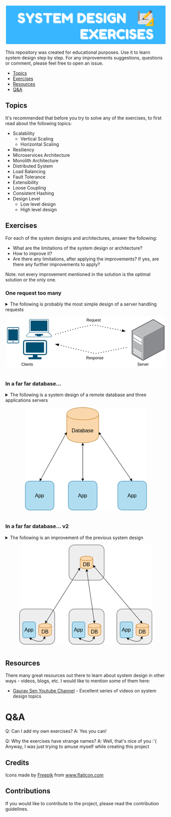 <p align="center">
<img src="images/system_design_exercises.png"/>
</p>

This repository was created for educational purposes. Use it to learn system design step by step.
For any improvements suggestions, questions or comment, please feel free to open an issue.

* [Topics](#Topics)
* [Exercises](#Exercises)
* [Resources](#Resources)
* [Q&A](#Q&amp;A)

## Topics

It's recommended that before you try to solve any of the exercises, to first read about the following topics:

* Scalability 
    * Vertical Scaling
    * Horizontal Scaling
* Resiliency
* Microservices Architecture
* Monolith Architecture
* Distributed System
* Load Balancing
* Fault Tolerance
* Extensibility
* Loose Coupling
* Consistent Hashing
* Design Level
    * Low level design
    * High level design

## Exercises

For each of the system designs and architectures, answer the following:

* What are the limitations of the system design or architecture?
* How to improve it?
* Are there any limitations, after applying the improvements? If yes, are there any further improvements to apply?

Note: not every improvement mentioned in the solution is the optimal solution or the only one.

### One request too many

<details>
<summary>The following is probably the most simple design of a server handling requests
<p align="center">
<img src="images/design/one_request_too_many_1.png"/>
</p>
</summary><br><b>

* Limitiations:
  * Load - at some point it's possible the server will not be able to handle more requests and it will fail or cause delays
  * Single point of failure - if the server goes down, nothing will be able to handle the requests

* How to improve:<br>
  <p align="center">
  <img src="images/design/one_request_too_many_2.png"/>
  </p>

* Further limitations:
    * Load was handled as well as the server being a single point of failure but now the load balancer is a single point of failure

</b></details>

### In a far far database...

<details>
<summary>The following is a system design of a remote database and three applications servers
<p align="center">
<img src="images/design/remote_database_1.png"/>
</p>
</summary><br><b>

* Limitations:
  * Latency. Every query made to the remote database will hit latency, even if small.
  * In case the remote database crashes, the app will stop working

* How to improve:<br>
  <p align="center">
  <img src="images/design/remote_database_2.png"/>
  </p>
  * Replicate each database to the local app server. This has several advantages. First, we are not bound to latency anymore. Secondly, a fai

* Further limitations:
  * We are bound now to bandwidth
  * If the remote database isn't accessible for a long period of time, we'll have an outdated database and each app has the potential to work against a different DB
</b></details>

### In a far far database... v2

<details>
<summary>The following is an improvement of the previous system design
<p align="center">
<img src="images/design/remote_database_2.png"/>
</p>
</summary><br><b>

* Limitations:
  * Queries to database might be slow, even on the server itself where the app is running
  * Once the remote database isn't available, the local databases will not by in sync

* How to improve:<br>
  <img src="images/design/remote_database_v2_1.png"/>
</b></details>

## Resources

There many great resources out there to learn about system design in other ways - videos, blogs, etc. I would like to mention some of them here:

* [Gaurav Sen Youtube Channel](https://www.youtube.com/watch?v=xpDnVSmNFX0&list=PLMCXHnjXnTnvo6alSjVkgxV-VH6EPyvoX) - Excellent series of videos on system design topics

# Q&A

Q: Can I add my own exercises?
A: Yes you can!

Q: Why the exercises have strange names?
A: Well, that's nice of you :'( Anyway, I was just trying to amuse myself while creating this project

## Credits

<div>Icons made by <a href="https://www.flaticon.com/authors/freepik" title="Freepik">Freepik</a> from <a href="https://www.flaticon.com/" title="Flaticon">www.flaticon.com</a></div>

## Contributions

If you would like to contribute to the project, please read the contribution guidelines.
